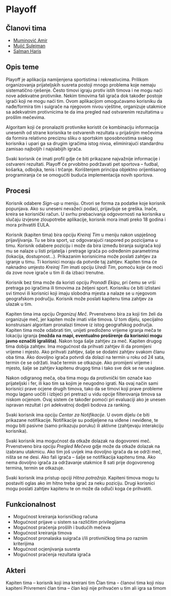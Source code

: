 Playoff
=======

## Članovi tima
* [Muminović Amir](https://github.com/amirmuminovic)
* [Mujić Sulejman](https://github.com/spetsnazr)
* [Salman Haris](https://github.com/InfernalWraith)

## Opis teme
Playoff je aplikacija namijenjena sportistima i rekreativcima. 
Prilikom organizovanja prijateljskih susreta postoji mnogo problema koje nemaju sistematično rješenje. 
Često timovi igraju protiv istih timova i ne mogu naći nove adekvatne protivnike. 
Nekim timovima fali igrača dok također postoje igrači koji ne mogu naći tim. 
Ovom aplikacijom omogućavamo korisniku da nađe/formira tim i suigrače na njegovom nivou vještine, 
organizuje utakmice sa adekvatnim protivnicima te da ima pregled nad ostvarenim rezultatima u prošlim mečevima. 

Algoritam koji će pronalaziti protivnike koristit će kombinaciju informacija unesenih od strane korisnika te ostvarenih 
rezultata u prijašnjim mečevima da formira relativno preciznu sliku o sportskim sposobnostima svakog korisnika i 
upari ga sa drugim igračima istog nivoa, eliminirajući standardnu zamisao najboljih i najslabijih igrača. 

Svaki korisnik će imati profil gdje će biti prikazane najvažnije informacije i ostvareni rezultati. 
Playoff će prvobitno podržavati pet sportova – fudbal, košarka, odbojka, tenis i trčanje. 
Korištenjem principa objektno orijentisanog programiranja će se omogućiti buduća implementacija novih sportova.

## Procesi
Korisnik odabere _Sign-up_ u meniju. Otvori se forma za podatke koje korisnik popunjava. 
Ako su uneseni nevažeći podaci, prijavljuje se greška. Inače, kreira se korisnički račun. 
U svrhu prebacivanja odgovornosti na korisnika u slučaju izvjesne zloupotrebe aplikacije, korisnik mora imati 
preko 18 godina i mora prihvatiti EULA.

Korisnik (kapiten tima) bira opciju _Kreiraj Tim_ u meniju nakon uspješnog prijavljivanja. 
Tu se bira sport, uz odgovarajući raspored po pozicijama u timu. Korisnik odabere poziciju i može da bira između 
biranja suigrača koji mu se nalaze u listi prijatelja i pretrage igrača po određenim parametrima (lokacija, dostupnost...). 
Prikazanim korisnicima može poslati zahtjev za igranje u timu. Ti korisnici moraju da potvrde taj zahtjev. 
Kapiten tima će naknadno umjesto _Kreiraj Tim_ imati opciju _Uredi Tim_, pomoću koje će moći da zove nove igrače u tim 
ili da izbaci trenutne.

Korisnik bez tima može da koristi opciju _Pronađi Ekipu_, pri čemu se vrši pretraga po igračima ili timovima za željeni sport. 
Korisniku će biti izlistani svi timovi ili korisnici koji imaju slobodna mjesta a nalaze se u njegovom geografskom području. 
Korisnik može poslati kapitenu tima zahtjev za ulazak u tim.

Kapiten tima ima opciju _Organizuj Meč_. 
Prvenstveno bira za koji tim želi da organizuje meč, jer kapiten može imati više timova. 
U tom dijelu, specijalno konstruisani algoritam pronalazi timove iz istog geografskog područja. 
Kapiten tima može odabrati tim, unijeti predloženo vrijeme igranja meča te lokaciju igranja 
**(možda na mapi, eventualno proširenje da korisnici mogu javno označiti igrališta)**. 
Nakon toga šalje zahtjev za meč. Kapiten drugog tima dobija zahtjev. 
Ima mogućnost da prihvati zahtjev ili da promijeni vrijeme i mjesto. 
Ako prihvati zahtjev, šalje se dodatni zahtjev svakom članu oba tima. 
Ako dovoljno igrača potvrdi da dolazi na termin u roku od 24 sata, termin će se održati. 
Inače termin se otkazuje. Ako promijeni vrijeme i mjesto, šalje se zahtjev kapitenu drugog tima i tako sve dok se ne usaglase. 

Nakon odigranog meča, oba tima mogu da protivnički tim označe kao prijateljski i fer, ili kao tim sa kojim je neugodno igrati. 
Na ovaj način sami korisnici prave ocjene drugih timova, tako da se timovi koji prave probleme mogu lagano uočiti 
i izbjeći pri pretrazi u vidu opcije filterovanja timova sa niskom ocjenom. 
Ovaj sistem će također pomoći pri evaluaciji ako je unesen ispravan rezultat i pri adekvatnoj dodjeli bodova za ranking.

Svaki korisnik ima opciju _Centar za Notifikacije_. 
U ovom dijelu će biti prikazane notifikacije. 
Notifikacije su podijeljene na viđene i neviđene, te mogu biti pasivne (samo prikazuju poruku) 
ili aktivne (zahtjevaju interakciju korisnika).

Svaki korisnik ima mogućnost da otkaže dolazak na dogovoreni meč. 
Prvenstveno bira opciju _Pregled Mečeva_ gdje može da otkaže dolazak na izabranu utakmicu. 
Ako tim još uvijek ima dovoljno igrača da se održi meč, ništa se ne desi. 
Ako fali igrača – šalje se notifikacija kapitenu tima. Ako nema dovoljno igrača za održavanje utakmice 8 sati prije 
dogovorenog termina, termin se otkazuje.

Svaki korisnik ima pristup opciji _Hitna potražnja_. 
Kapiteni timova mogu tu postaviti oglas ako im hitno treba igrač za neku poziciju. 
Drugi korisnici mogu poslati zahtjev kapitenu te on može da odluči koga će prihvatiti.

## Funkcionalnost
* Mogućnost kreiranja korisničkog računa
* Mogućnost prijave u sistem sa različitim privilegijama
* Mogućnost praćenja prošlih i budućih mečeva
* Mogućnost kreiranja timova
* Mogućnost pronalaska suigrača i/ili protivničkog tima po raznim kriterijima
* Mogućnost ocjenjivanja susreta
* Mogućnost praćenja rezultata igrača

## Akteri
Kapiten tima – korisnik koji ima kreirani tim
Član tima – članovi tima koji nisu kapiteni
Privremeni član tima – član koji nije prihvaćen u tim ali igra sa timom
